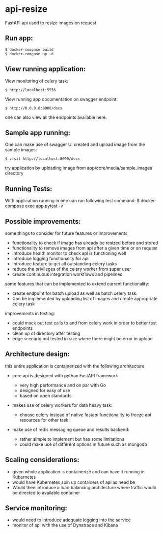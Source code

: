 # api-resize

FastAPI api used to resize images on request

## Run app:

    $ docker-compose build
	$ docker-compose up -d

## View running application:
View monitoring of celery task:

    $ http://localhost:5556

View running app documentation on swagger endpoint:

    $ http://0.0.0.0:8000/docs

one can also view all the endpoints available here.

## Sample app running:

One can make use of swagger UI created and upload image from the sample images:

    $ visit http://localhost:8000/docs
    
try application by uploading image from app/core/media/sample_images directory

## Running Tests:

With application running in one can run following test command:
    $ docker-compose exec app pytest -v

## Possible improvements:

some things to consider for future features or improvements
- functionality to check if image has already be resized before and stored
- functionality to remove images from api after a given time or on request
- introduce health monitor to check api is functioning well
- introduce logging functionality for api
- introduce feature to get all outstanding celery tasks
- reduce the privileges of the celery worker from super user
- create continuous integration workflows and pipelines

some features that can be implemented to extend current functionality:

- create endpoint for batch upload as well as batch celery task. 
- Can be implemented by uploading list of images and create appropriate celery task

improvements in testing:

- could mock out test calls to and from celery work in order to better test endpoints
- clean up of directory after testing
- edge scenario not tested in size where there might be error in upload

## Architecture design:
this entire application is containerized  with the following architecture
- core api is designed with python FastAPI framework
    - very high performance and on par with Go
    - designed for easy of use
    - based on open standards

- makes use of celery workers for data heavy task:
    - choose celery instead of native fastapi functionality to freeze api resources for other task

- make use of redis messaging queue and results backend:
    - rather simple to implement but has some limitations 
    - could make use of different options in future such as mongodb 

## Scaling considerations:

- given whole application is containerize and can have it running in Kubernetes
- would have Kubernetes spin up containers of api as need be
- Would then introduce a load balancing architecture where traffic would be directed to available container

## Service monitoring:

- would need to introduce adequate logging into the service
- monitor of api with the use of Dynatrace and Kibana
